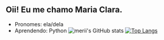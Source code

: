 ## Oii! Eu me chamo Maria Clara.
- Pronomes: ela/dela
- Aprendendo: Python
![merii's GitHub stats](https://github-readme-stats.vercel.app/api?username=meriicodes&show_icons=true&theme=dracula)
[![Top Langs](https://github-readme-stats.vercel.app/api/top-langs/?username=meriicodes)](https://github.com/meriicodes/github-readme-stats)
